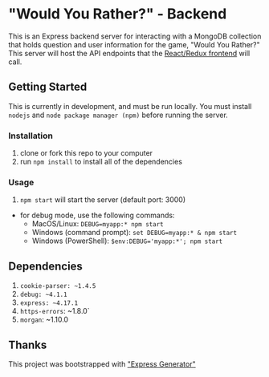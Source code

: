 # "Would You Rather?" - Backend
This is an Express backend server for interacting with a MongoDB collection that holds question and user information for the game, "Would You Rather?"  This server will host the API endpoints that the [React/Redux frontend](https://github.com/jeffn12/reactnd-project-would-you-rather) will call. 

## Getting Started
This is currently in development, and must be run locally.  You must install `nodejs` and `node package manager (npm)` before running the server.
### Installation
1. clone or fork this repo to your computer
1. run `npm install` to install all of the dependencies

### Usage
1. `npm start` will start the server (default port: 3000)

- for debug mode, use the following commands:
  - MacOS/Linux: `DEBUG=myapp:* npm start`
  - Windows (command prompt): `set DEBUG=myapp:* & npm start`
  - Windows (PowerShell): `$env:DEBUG='myapp:*'; npm start`
## Dependencies
1. `cookie-parser: ~1.4.5`
1. `debug: ~4.1.1`
1. `express: ~4.17.1`
1. `https-errors`: ~1.8.0`
1. `morgan`: ~1.10.0

## Thanks
This project was bootstrapped with ["Express Generator"](https://www.npmjs.com/package/express-generator)

